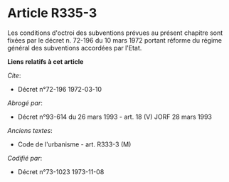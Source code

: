 # Article R335-3

Les conditions d'octroi des subventions prévues au présent chapitre sont fixées par le décret n. 72-196 du 10 mars 1972
portant réforme du régime général des subventions accordées par l'Etat.

**Liens relatifs à cet article**

_Cite_:

  - Décret n°72-196 1972-03-10

_Abrogé par_:

  - Décret n°93-614 du 26 mars 1993 - art. 18 (V) JORF 28 mars 1993

_Anciens textes_:

  - Code de l'urbanisme - art. R333-3 (M)

_Codifié par_:

  - Décret n°73-1023 1973-11-08
